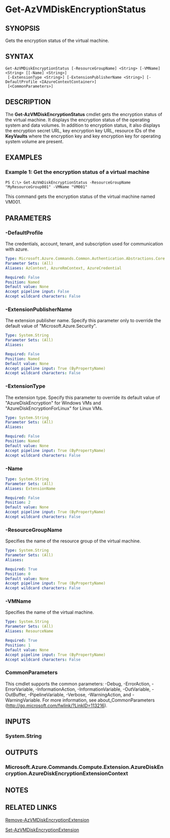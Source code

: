 ﻿---
external help file: Microsoft.Azure.PowerShell.Cmdlets.Compute.dll-Help.xml
Module Name: Az.Compute
ms.assetid: E6F91D2E-6481-44C2-AF21-F62947C3D78C
online version: https://docs.microsoft.com/en-us/powershell/module/az.compute/get-azvmdiskencryptionstatus
schema: 2.0.0
---

# Get-AzVMDiskEncryptionStatus

## SYNOPSIS
Gets the encryption status of the virtual machine.

## SYNTAX

```
Get-AzVMDiskEncryptionStatus [-ResourceGroupName] <String> [-VMName] <String> [[-Name] <String>]
 [-ExtensionType <String>] [-ExtensionPublisherName <String>] [-DefaultProfile <IAzureContextContainer>]
 [<CommonParameters>]
```

## DESCRIPTION
The **Get-AzVMDiskEncryptionStatus** cmdlet gets the encryption status of the virtual machine.
It displays the encryption status of the operating system and data volumes.
In addition to encryption status, it also displays the encryption secret URL, key encryption key URL, resource IDs of the **KeyVaults** where the encryption key and key encryption key for operating system volume are present.

## EXAMPLES

### Example 1: Get the encryption status of a virtual machine
```
PS C:\> Get-AzVmDiskEncryptionStatus -ResourceGroupName "MyResourceGroup001" -VMName "VM001"
```

This command gets the encryption status of the virtual machine named VM001.

## PARAMETERS

### -DefaultProfile
The credentials, account, tenant, and subscription used for communication with azure.

```yaml
Type: Microsoft.Azure.Commands.Common.Authentication.Abstractions.Core.IAzureContextContainer
Parameter Sets: (All)
Aliases: AzContext, AzureRmContext, AzureCredential

Required: False
Position: Named
Default value: None
Accept pipeline input: False
Accept wildcard characters: False
```

### -ExtensionPublisherName
The extension publisher name. Specify this parameter only to override the default value of "Microsoft.Azure.Security".

```yaml
Type: System.String
Parameter Sets: (All)
Aliases:

Required: False
Position: Named
Default value: None
Accept pipeline input: True (ByPropertyName)
Accept wildcard characters: False
```

### -ExtensionType
The extension type. Specify this parameter to override its default value of "AzureDiskEncryption" for Windows VMs and "AzureDiskEncryptionForLinux" for Linux VMs.

```yaml
Type: System.String
Parameter Sets: (All)
Aliases:

Required: False
Position: Named
Default value: None
Accept pipeline input: True (ByPropertyName)
Accept wildcard characters: False
```

### -Name
```yaml
Type: System.String
Parameter Sets: (All)
Aliases: ExtensionName

Required: False
Position: 2
Default value: None
Accept pipeline input: True (ByPropertyName)
Accept wildcard characters: False
```

### -ResourceGroupName
Specifies the name of the resource group of the virtual machine.

```yaml
Type: System.String
Parameter Sets: (All)
Aliases:

Required: True
Position: 0
Default value: None
Accept pipeline input: True (ByPropertyName)
Accept wildcard characters: False
```

### -VMName
Specifies the name of the virtual machine.

```yaml
Type: System.String
Parameter Sets: (All)
Aliases: ResourceName

Required: True
Position: 1
Default value: None
Accept pipeline input: True (ByPropertyName)
Accept wildcard characters: False
```

### CommonParameters
This cmdlet supports the common parameters: -Debug, -ErrorAction, -ErrorVariable, -InformationAction, -InformationVariable, -OutVariable, -OutBuffer, -PipelineVariable, -Verbose, -WarningAction, and -WarningVariable. For more information, see about_CommonParameters (http://go.microsoft.com/fwlink/?LinkID=113216).

## INPUTS

### System.String

## OUTPUTS

### Microsoft.Azure.Commands.Compute.Extension.AzureDiskEncryption.AzureDiskEncryptionExtensionContext

## NOTES

## RELATED LINKS

[Remove-AzVMDiskEncryptionExtension](./Remove-AzVMDiskEncryptionExtension.md)

[Set-AzVMDiskEncryptionExtension](./Set-AzVMDiskEncryptionExtension.md)


